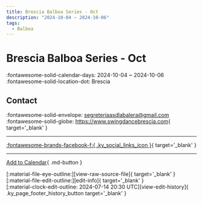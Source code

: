 ```yaml
---
title: Brescia Balboa Series - Oct
description: "2024-10-04 ~ 2024-10-06"
tags:
  - Balboa
---
```


# Brescia Balboa Series - Oct 

:fontawesome-solid-calendar-days: 2024-10-04 ~ 2024-10-06  
:fontawesome-solid-location-dot: Brescia  

## Contact

:fontawesome-solid-envelope: <segreteriaasdlabalera@gmail.com>  
:fontawesome-solid-globe: <https://www.swingdancebrescia.com>{ target='_blank' }  

---

 [:fontawesome-brands-facebook-f:{ .ky_social_links_icon }](https://www.facebook.com/ASDLaBalera){ target='_blank' }

---

[Add to Calendar](https://swing.news/ics/en/2024/it/brescia-balboa-series-oct-2024.ics){ .md-button }

<div class="ky_page_footer" markdown>
<div class="ky_page_footer_trailing" markdown="span">
[:material-file-eye-outline:][view-raw-source-file]{ target='_blank' }
[:material-file-edit-outline:][edit-info]{ target='_blank' }
</div>
<div class="ky_page_footer_leading" markdown="span">
[:material-clock-edit-outline: 2024-07-14 20:30 UTC][view-edit-history]{ .ky_page_footer_history_button target='_blank' }
</div>
</div>

[view-raw-source-file]: https://github.com/swingdance/events/blob/main/2024/it/brescia-balboa-series-oct-2024.json "View Raw Source File"
[edit-info]: https://github.com/swingdance/events/issues/new?assignees=&labels=update+event&projects=&template=03-update_entity.yml&title=%5B2024%2Fit%5D%20Brescia%20Balboa%20Series%20-%20Oct&region=it&year=2024&id=brescia-balboa-series-oct-2024&name=Brescia%20Balboa%20Series%20-%20Oct&org_id= "Edit Info"

[view-edit-history]: https://github.com/swingdance/events/commits/main/2024/it/brescia-balboa-series-oct-2024.json "View Edit History"
